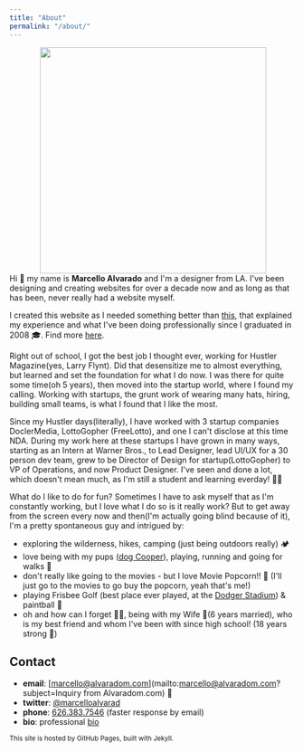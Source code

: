 ```yaml
---
title: "About"
permalink: "/about/"
---
```


<p><img align="right" src="{{ site.baseurl }}/assets/images/me-01.jpg" width="400" hspace="50" class="m-l m-b-md"></p>

Hi 👋 my name is <b>Marcello Alvarado</b> and I'm a designer from LA. I've been designing and creating websites for over a decade now and as long as that has been, never really had a website myself.

I created this website as I needed something better than [this](https://www.dropbox.com/sh/ak6qe0jjybruqtu/AAChMXKcYYuEvLMvymB97KHWa?dl=0), that explained my experience and what I've been doing professionally since I graduated in 2008 🎓. Find more [here](/cv/).

Right out of school, I got the best job I thought ever, working for Hustler Magazine(yes, Larry Flynt). Did that desensitize me to almost everything, but learned and set the foundation for what I do now. I was there for quite some time(oh 5 years), then moved into the startup world, where I found my calling. Working with startups, the grunt work of wearing many hats, hiring, building small teams, is what I found that I like the most.

Since my Hustler days(literally), I have worked with 3 startup companies DoclerMedia, LottoGopher (FreeLotto), and one I can't disclose at this time NDA. During my work here at these startups I have grown in many ways, starting as an Intern at Warner Bros., to Lead Designer, lead UI/UX for a 30 person dev team, grew to be Director of Design for startup(LottoGopher) to VP of Operations, and now Product Designer. I've seen and done a lot, which doesn't mean much, as I'm still a student and learning everday! 👨‍💻

What do I like to do for fun? Sometimes I have to ask myself that as I'm constantly working, but I love what I do so is it really work? But to get away from the screen every now and then(I'm actually going blind because of it), I'm a pretty spontaneous guy and intrigued by:

- exploring the wilderness, hikes, camping (just being outdoors really) 🏕 
- love being with my pups (<a href="https://www.dropbox.com/s/t57f22lssm5oaer/cooper.jpg?dl=0" target="_blank">dog Cooper</a>), playing, running and going for walks 👟
- don't really like going to the movies - but I love Movie Popcorn!! 🍿 (I'll just go to the movies to go buy the popcorn, yeah that's me!)
- playing Frisbee Golf (best place ever played, at the <a href="https://www.dropbox.com/s/j8x1bhechidie6v/disc-golf-dodger-stadium.JPG?dl=0" target="_blank">Dodger Stadium</a>) & paintball 🥏 
- oh and how can I forget 🤦‍♂️, being with my Wife 👸(6 years married), who is my best friend and whom I've been with since high school! (18 years strong 💪)

## Contact

* **email**: [marcello@alvaradom.com](mailto:marcello@alvaradom.com?subject=Inquiry from Alvaradom.com) 📧 
* **twitter**: [@marcelloalvarad](https://twitter.com/marcelloalvarad)
* **phone**: [626.383.7546](tel:1-626-383-7546) (faster response by email)
* **bio**: professional [bio](/bio/)

<p class="m-t-lg"><small>This site is hosted by GitHub Pages, built with Jekyll.</small></p>